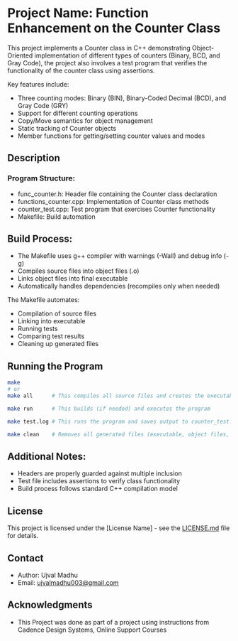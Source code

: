# Project Name: Function Enhancement on the Counter Class

This project implements a Counter class in C++ demonstrating Object-Oriented implementation of different types of counters (Binary, BCD, and Gray Code), the project also involves a test program that verifies the functionality of the counter class using assertions.
 
Key features include:

- Three counting modes: Binary (BIN), Binary-Coded Decimal (BCD), and Gray Code (GRY)
- Support for different counting operations
- Copy/Move semantics for object management
- Static tracking of Counter objects
- Member functions for getting/setting counter values and modes

## Description

### Program Structure:


- func_counter.h:           Header file containing the Counter class declaration
- functions_counter.cpp:    Implementation of Counter class methods
- counter_test.cpp:         Test program that exercises Counter functionality
- Makefile:                  Build automation


## Build Process:

- The Makefile uses g++ compiler with warnings (-Wall) and debug info (-g)
- Compiles source files into object files (.o)
- Links object files into final executable
- Automatically handles dependencies (recompiles only when needed)

The Makefile automates:

- Compilation of source files
- Linking into executable
- Running tests
- Comparing test results
- Cleaning up generated files

## Running the Program

```bash
make
# or
make all      # This compiles all source files and creates the executable counter_test.exe

make run      # This builds (if needed) and executes the program

make test.log # This runs the program and saves output to counter_test.log

make clean    # Removes all generated files (executable, object files, logs)
```


## Additional Notes:

- Headers are properly guarded against multiple inclusion
- Test file includes assertions to verify class functionality
- Build process follows standard C++ compilation model


## License

This project is licensed under the [License Name] - see the [LICENSE.md](LICENSE.md) file for details.

## Contact

- Author: Ujval Madhu
- Email: ujvalmadhu003@gmail.com

## Acknowledgments

- This Project was done as part of a project using instructions from Cadence Design Systems, Online Support Courses